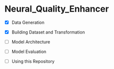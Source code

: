 # Neural_Quality_Enhancer

- [X] Data Generation

- [X] Building Dataset and Transformation
  
- [ ] Model Architecture

- [ ] Model Evaluation
  
- [ ] Using this Repository
